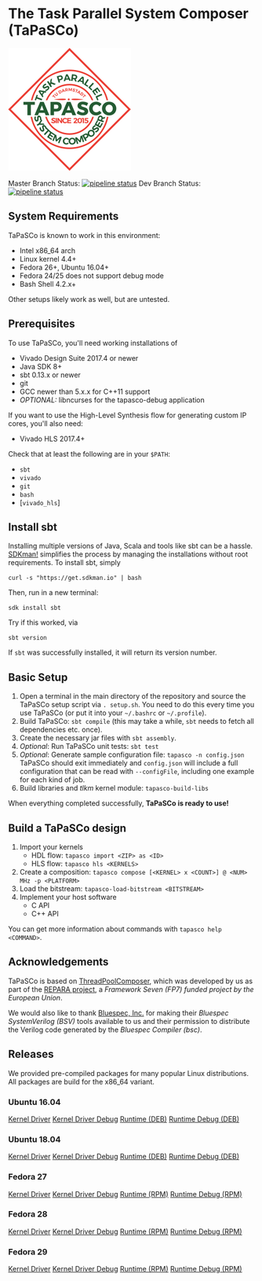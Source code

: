 The Task Parallel System Composer (TaPaSCo)
===========================================
![Tapasco logo](icon/tapasco_icon.png)

Master Branch Status: [![pipeline status](https://git.esa.informatik.tu-darmstadt.de/tapasco/tapasco/badges/master/pipeline.svg)](https://git.esa.informatik.tu-darmstadt.de/tapasco/tapasco/commits/master)
Dev Branch Status: [![pipeline status](https://git.esa.informatik.tu-darmstadt.de/tapasco/tapasco/badges/2018.2/pipeline.svg)](https://git.esa.informatik.tu-darmstadt.de/tapasco/tapasco/commits/2018.2)

System Requirements
-------------------
TaPaSCo is known to work in this environment:

*   Intel x86_64 arch
*   Linux kernel 4.4+
*   Fedora 26+, Ubuntu 16.04+
*   Fedora 24/25 does not support debug mode
*   Bash Shell 4.2.x+

Other setups likely work as well, but are untested.

Prerequisites
-------------
To use TaPaSCo, you'll need working installations of

*   Vivado Design Suite 2017.4 or newer
*   Java SDK 8+
*   sbt 0.13.x or newer
*   git
*   GCC newer than 5.x.x for C++11 support
*   *OPTIONAL:* libncurses for the tapasco-debug application

If you want to use the High-Level Synthesis flow for generating custom IP
cores, you'll also need:

*   Vivado HLS 2017.4+

Check that at least the following are in your `$PATH`:

*   `sbt`
*   `vivado`
*   `git`
*   `bash`
*   \[`vivado_hls`\]

Install sbt
-----------
Installing multiple versions of Java, Scala and tools like sbt can be a hassle.
[SDKman!](http://sdkman.io/) simplifies the process by managing the
installations without root requirements. To install sbt, simply
```
curl -s "https://get.sdkman.io" | bash
```
Then, run in a new terminal:
```
sdk install sbt
```
Try if this worked, via
```
sbt version
```
If `sbt` was successfully installed, it will return its version number.

Basic Setup
-------------------
1.  Open a terminal in the main directory of the repository and source the
    TaPaSCo setup script via `. setup.sh`.
    You need to do this every time you use TaPaSCo (or put it into your
    `~/.bashrc` or `~/.profile`).
2.  Build TaPaSCo: `sbt compile` (this may take a while, `sbt` needs to fetch
    all dependencies etc. once).
2.  Create the necessary jar files with `sbt assembly`.
4.  _Optional_: Run TaPaSCo unit tests: `sbt test`
5.  _Optional_: Generate sample configuration file: `tapasco -n config.json`
    TaPaSCo should exit immediately and `config.json` will include a full
    configuration that can be read with `--configFile`, including one example
    for each kind of job.
6.  Build libraries and _tlkm_ kernel module: `tapasco-build-libs`

When everything completed successfully, **TaPaSCo is ready to use!**

Build a TaPaSCo design
----------------------
1.  Import your kernels
    *   HDL flow: `tapasco import <ZIP> as <ID>`
    *   HLS flow: `tapasco hls <KERNELS>`
2.  Create a composition: `tapasco compose [<KERNEL> x <COUNT>] @ <NUM> MHz -p <PLATFORM>`
3.  Load the bitstream: `tapasco-load-bitstream <BITSTREAM>`
4.  Implement your host software
    *   C API
    *   C++ API

You can get more information about commands with `tapasco help <COMMAND>`.

Acknowledgements
----------------
TaPaSCo is based on [ThreadPoolComposer][1], which was developed by us as part
of the [REPARA project][2], a _Framework Seven (FP7) funded project by the
European Union_.

We would also like to thank [Bluespec, Inc.][3] for making their _Bluespec
SystemVerilog (BSV)_ tools available to us and their permission to distribute
the Verilog code generated by the _Bluespec Compiler (bsc)_.

[1]: https://git.esa.informatik.tu-darmstadt.de/REPARA/threadpoolcomposer.git
[2]: http://repara-project.eu/
[3]: http://bluespec.com/

Releases
----------------

We provided pre-compiled packages for many popular Linux distributions. All packages are build for the x86_64 variant.

### Ubuntu 16.04
[Kernel Driver](https://git.esa.informatik.tu-darmstadt.de/tapasco/tapasco/-/jobs/artifacts/master/raw/tlkm/tlkm.ko?job=build_kernel_ubuntu_16_04)
[Kernel Driver Debug](https://git.esa.informatik.tu-darmstadt.de/tapasco/tapasco/-/jobs/artifacts/master/raw/tlkm/tlkm.ko?job=build_kernel_ubuntu_16_04_debug)
[Runtime (DEB)](https://git.esa.informatik.tu-darmstadt.de/tapasco/tapasco/-/jobs/artifacts/master/raw/build/tapasco-2018.2.1-Linux.deb?job=build_tapasco_ubuntu_16_04)
[Runtime Debug (DEB)](https://git.esa.informatik.tu-darmstadt.de/tapasco/tapasco/-/jobs/artifacts/master/raw/build/tapasco-2018.2.1-Linux.deb?job=build_tapasco_ubuntu_16_04_debug)

### Ubuntu 18.04
[Kernel Driver](https://git.esa.informatik.tu-darmstadt.de/tapasco/tapasco/-/jobs/artifacts/master/raw/tlkm/tlkm.ko?job=build_kernel_ubuntu_18_04)
[Kernel Driver Debug](https://git.esa.informatik.tu-darmstadt.de/tapasco/tapasco/-/jobs/artifacts/master/raw/tlkm/tlkm.ko?job=build_kernel_ubuntu_18_04_debug)
[Runtime (DEB)](https://git.esa.informatik.tu-darmstadt.de/tapasco/tapasco/-/jobs/artifacts/master/raw/build/tapasco-2018.2.1-Linux.deb?job=build_tapasco_ubuntu_18_04)
[Runtime Debug (DEB)](https://git.esa.informatik.tu-darmstadt.de/tapasco/tapasco/-/jobs/artifacts/master/raw/build/tapasco-2018.2.1-Linux.deb?job=build_tapasco_ubuntu_18_04_debug)

### Fedora 27
[Kernel Driver](https://git.esa.informatik.tu-darmstadt.de/tapasco/tapasco/-/jobs/artifacts/master/raw/tlkm/tlkm.ko?job=build_kernel_fedora_27)
[Kernel Driver Debug](https://git.esa.informatik.tu-darmstadt.de/tapasco/tapasco/-/jobs/artifacts/master/raw/tlkm/tlkm.ko?job=build_kernel_fedora_27_debug)
[Runtime (RPM)](https://git.esa.informatik.tu-darmstadt.de/tapasco/tapasco/-/jobs/artifacts/master/raw/build/tapasco-2018.2.1-Linux.rpm?job=build_tapasco_fedora_27)
[Runtime Debug (RPM)](https://git.esa.informatik.tu-darmstadt.de/tapasco/tapasco/-/jobs/artifacts/master/raw/build/tapasco-2018.2.1-Linux.rpm?job=build_tapasco_fedora_27_debug)

### Fedora 28
[Kernel Driver](https://git.esa.informatik.tu-darmstadt.de/tapasco/tapasco/-/jobs/artifacts/master/raw/tlkm/tlkm.ko?job=build_kernel_fedora_28)
[Kernel Driver Debug](https://git.esa.informatik.tu-darmstadt.de/tapasco/tapasco/-/jobs/artifacts/master/raw/tlkm/tlkm.ko?job=build_kernel_fedora_28_debug)
[Runtime (RPM)](https://git.esa.informatik.tu-darmstadt.de/tapasco/tapasco/-/jobs/artifacts/master/raw/build/tapasco-2018.2.1-Linux.rpm?job=build_tapasco_fedora_28)
[Runtime Debug (RPM)](https://git.esa.informatik.tu-darmstadt.de/tapasco/tapasco/-/jobs/artifacts/master/raw/build/tapasco-2018.2.1-Linux.rpm?job=build_tapasco_fedora_28_debug)

### Fedora 29
[Kernel Driver](https://git.esa.informatik.tu-darmstadt.de/tapasco/tapasco/-/jobs/artifacts/master/raw/tlkm/tlkm.ko?job=build_kernel_fedora_29)
[Kernel Driver Debug](https://git.esa.informatik.tu-darmstadt.de/tapasco/tapasco/-/jobs/artifacts/master/raw/tlkm/tlkm.ko?job=build_kernel_fedora_29_debug)
[Runtime (RPM)](https://git.esa.informatik.tu-darmstadt.de/tapasco/tapasco/-/jobs/artifacts/master/raw/build/tapasco-2018.2.1-Linux.rpm?job=build_tapasco_fedora_29)
[Runtime Debug (RPM)](https://git.esa.informatik.tu-darmstadt.de/tapasco/tapasco/-/jobs/artifacts/master/raw/build/tapasco-2018.2.1-Linux.rpm?job=build_tapasco_fedora_29_debug)

